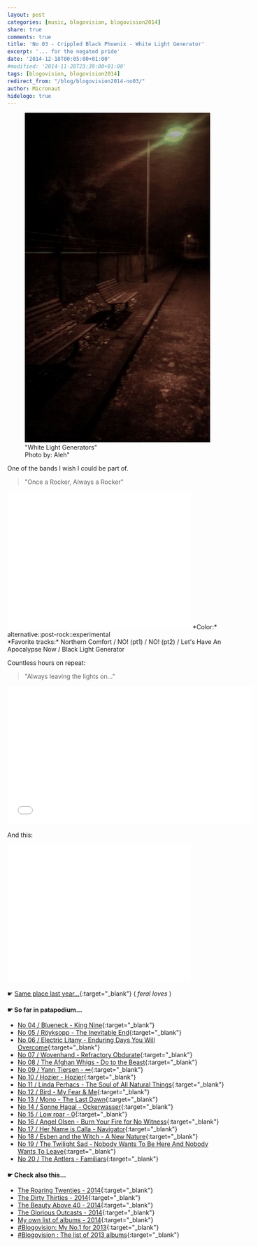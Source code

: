 ```yaml
---
layout: post
categories: [music, blogovision, blogovision2014]
share: true
comments: true
title: 'No 03 - Crippled Black Phoenix - White Light Generator'
excerpt: '... for the negated pride'
date: '2014-12-18T00:05:00+01:00'
#modified: '2014-11-28T23:39:00+01:00'
tags: [blogovision, blogovision2014]
redirect_from: "/blog/blogovision2014-no03/"
author: Micronaut
hidelogo: true
---
```

<figure>
	<a href="/images/posts/blogovision/lightson.jpg"><img src="/images/posts/blogovision/lightson.jpg" alt="lightson-Image" class="center"/></a>
    <figcaption>"White Light Generators"<br/>Photo by: Aleh"</figcaption>
</figure>

One of the bands I wish I could be part of.

> "Once a Rocker, Always a Rocker"

<iframe width="420" height="315" src="//www.youtube.com/embed/_GrBji-45B4" frameborder="0" allowfullscreen>&nbsp;</iframe>
*Color:* alternative::post-rock::experimental<br/>
*Favorite tracks:* Northern Comfort  / NO! (pt1) / NO! (pt2) / Let's Have An Apocalypse Now / Black Light Generator

Countless hours on repeat: 

> "Always leaving the lights on..."

<iframe width="560" height="315" src="//www.youtube.com/embed/asePpcjl8Gs" frameborder="0" allowfullscreen>&nbsp;</iframe>

And this:

<iframe width="420" height="315" src="//www.youtube.com/embed/dzBL7YDx0Ow" frameborder="0" allowfullscreen>&nbsp;</iframe>


&#x261B; [Same place last year...](http://themicronaut.tumblr.com/post/70404554781/blogovision2013-no03){:target="_blank"} ( *feral loves* )

#### &#x261B; So far in patapodium...
* [No 04 / Blueneck - King Nine](/music/blogovision/blogovision2014/blogovision2014-no04/){:target="_blank"}
* [No 05 / Röyksopp	 - The Inevitable End](/music/blogovision/blogovision2014/blogovision2014-no05/){:target="_blank"}
* [No 06 / Electric Litany - Enduring Days You Will Overcome](/music/blogovision/blogovision2014/blogovision2014-no06/){:target="_blank"}
* [No 07 / Wovenhand - Refractory Obdurate](/music/blogovision/blogovision2014/blogovision2014-no07/){:target="_blank"}
* [No 08 / The Afghan Whigs - Do to the Beast](/music/blogovision/blogovision2014/blogovision2014-no08/){:target="_blank"}
* [No 09 / Yann Tiersen - ∞](/music/blogovision/blogovision2014/blogovision2014-no09/){:target="_blank"}
* [No 10 / Hozier - Hozier](/music/blogovision/blogovision2014/blogovision2014-no10/){:target="_blank"}
* [No 11 / Linda Perhacs - The Soul of All Natural Things](/music/blogovision/blogovision2014/blogovision2014-no11/){:target="_blank"}
* [No 12 / Bird - My Fear & Me](/music/blogovision/blogovision2014/blogovision2014-no12/){:target="_blank"}
* [No 13 / Mono - The Last Dawn](/music/blogovision/blogovision2014/blogovision2014-no13/){:target="_blank"}
* [No 14 / Sonne Hagal - Ockerwasser](/music/blogovision/blogovision2014/blogovision2014-no14/){:target="_blank"}
* [No 15 / Low roar - 0](/music/blogovision/blogovision2014/blogovision2014-no15/){:target="_blank"}
* [No 16 / Angel Olsen - Burn Your Fire for No Witness](/music/blogovision/blogovision2014/blogovision2014-no16/){:target="_blank"}
* [No 17 / Her Name is Calla - Navigator](/music/blogovision/blogovision2014/blogovision2014-no17/){:target="_blank"}
* [No 18 / Esben and the Witch - A New Nature](/music/blogovision/blogovision2014/blogovision2014-no18/){:target="_blank"}
* [No 19 / The Twilight Sad - Nobody Wants To Be Here And Nobody Wants To Leave](/music/blogovision/blogovision2014/blogovision2014-no19/){:target="_blank"}
* [No 20 / The Antlers - Familiars](/music/blogovision/blogovision2014/blogovision2014-no20/){:target="_blank"}

#### &#x261B; Check also this…
* [The Roaring Twenties - 2014](/music/blogovision/blogovision2014/blogovision2014-the-roaring-twenties/){:target="_blank"}
* [The Dirty Thirties - 2014](/music/blogovision/blogovision2014/blogovision2014-the-dirty-thirties/){:target="_blank"}
* [The Beauty Above 40 - 2014](/music/blogovision/blogovision2014/blogovision2014-the-beauty-above-40/){:target="_blank"}
* [The Glorious Outcasts - 2014](/music/blogovision/blogovision2014/blogovision2014-the-glorious-outcasts-2014/){:target="_blank"}
* [My own list of albums - 2014](/music/blogovision/blogovision2014/complete-list-2014/){:target="_blank"}
* [#Blogovision: My No.1 for 2013](/music/blogovision/blogovision2013/blogovision2013-no01/){:target="_blank"}
* [#Blogovision : The list of 2013 albums](/music/blogovision/blogovision2013/blogovision-my-own-list-of-2013-nominees-albums/){:target="_blank"}